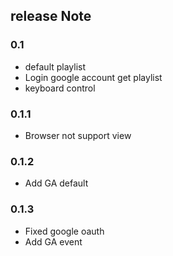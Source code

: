 ## release Note

### 0.1

* default playlist
* Login google account get playlist
* keyboard control

### 0.1.1

* Browser not support view

### 0.1.2

* Add GA default

### 0.1.3

* Fixed google oauth
* Add GA event
